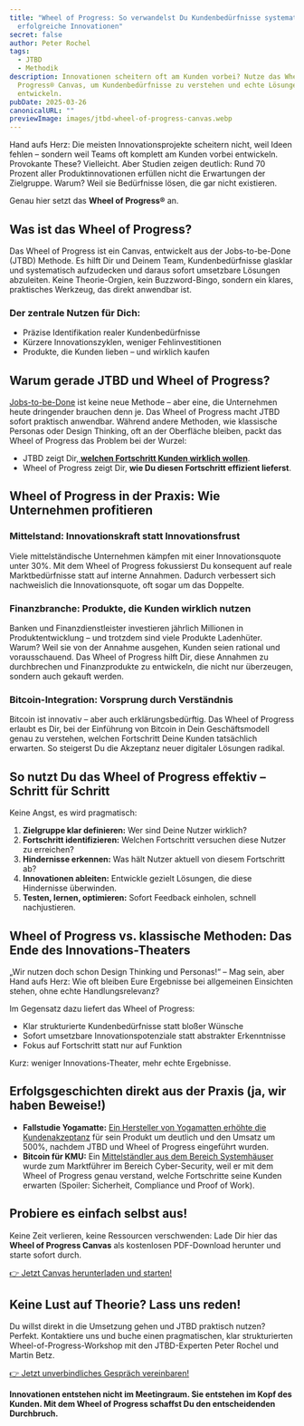 ```yaml
---
title: "Wheel of Progress: So verwandelst Du Kundenbedürfnisse systematisch in
  erfolgreiche Innovationen"
secret: false
author: Peter Rochel
tags:
  - JTBD
  - Methodik
description: Innovationen scheitern oft am Kunden vorbei? Nutze das Wheel of
  Progress® Canvas, um Kundenbedürfnisse zu verstehen und echte Lösungen zu
  entwickeln.
pubDate: 2025-03-26
canonicalURL: ""
previewImage: images/jtbd-wheel-of-progress-canvas.webp
---
```

Hand aufs Herz: Die meisten Innovationsprojekte scheitern nicht, weil Ideen fehlen – sondern weil Teams oft komplett am Kunden vorbei entwickeln. Provokante These? Vielleicht. Aber Studien zeigen deutlich: Rund 70 Prozent aller Produktinnovationen erfüllen nicht die Erwartungen der Zielgruppe. Warum? Weil sie Bedürfnisse lösen, die gar nicht existieren.

Genau hier setzt das **Wheel of Progress®** an.

## Was ist das Wheel of Progress?

Das Wheel of Progress ist ein Canvas, entwickelt aus der Jobs-to-be-Done (JTBD) Methode. Es hilft Dir und Deinem Team, Kundenbedürfnisse glasklar und systematisch aufzudecken und daraus sofort umsetzbare Lösungen abzuleiten. Keine Theorie-Orgien, kein Buzzword-Bingo, sondern ein klares, praktisches Werkzeug, das direkt anwendbar ist.

### **Der zentrale Nutzen für Dich:**

* Präzise Identifikation realer Kundenbedürfnisse
* Kürzere Innovationszyklen, weniger Fehlinvestitionen
* Produkte, die Kunden lieben – und wirklich kaufen

## Warum gerade JTBD und Wheel of Progress?

[Jobs-to-be-Done](https://utxo.solutions/thema/jtbd) ist keine neue Methode – aber eine, die Unternehmen heute dringender brauchen denn je. Das Wheel of Progress macht JTBD sofort praktisch anwendbar. Während andere Methoden, wie klassische Personas oder Design Thinking, oft an der Oberfläche bleiben, packt das Wheel of Progress das Problem bei der Wurzel:

* JTBD zeigt Dir,[ **welchen Fortschritt Kunden wirklich wollen**](https://utxo.solutions/blog/der-job-to-be-done-jtbd).
* Wheel of Progress zeigt Dir, **wie Du diesen Fortschritt effizient lieferst**.

## Wheel of Progress in der Praxis: Wie Unternehmen profitieren

### Mittelstand: Innovationskraft statt Innovationsfrust

Viele mittelständische Unternehmen kämpfen mit einer Innovationsquote unter 30%. Mit dem Wheel of Progress fokussierst Du konsequent auf reale Marktbedürfnisse statt auf interne Annahmen. Dadurch verbessert sich nachweislich die Innovationsquote, oft sogar um das Doppelte.

### Finanzbranche: Produkte, die Kunden wirklich nutzen

Banken und Finanzdienstleister investieren jährlich Millionen in Produktentwicklung – und trotzdem sind viele Produkte Ladenhüter. Warum? Weil sie von der Annahme ausgehen, Kunden seien rational und vorausschauend. Das Wheel of Progress hilft Dir, diese Annahmen zu durchbrechen und Finanzprodukte zu entwickeln, die nicht nur überzeugen, sondern auch gekauft werden.

### Bitcoin-Integration: Vorsprung durch Verständnis

Bitcoin ist innovativ – aber auch erklärungsbedürftig. Das Wheel of Progress erlaubt es Dir, bei der Einführung von Bitcoin in Dein Geschäftsmodell genau zu verstehen, welchen Fortschritt Deine Kunden tatsächlich erwarten. So steigerst Du die Akzeptanz neuer digitaler Lösungen radikal.

## So nutzt Du das Wheel of Progress effektiv – Schritt für Schritt

Keine Angst, es wird pragmatisch:

1. **Zielgruppe klar definieren:** Wer sind Deine Nutzer wirklich?
2. **Fortschritt identifizieren:** Welchen Fortschritt versuchen diese Nutzer zu erreichen?
3. **Hindernisse erkennen:** Was hält Nutzer aktuell von diesem Fortschritt ab?
4. **Innovationen ableiten:** Entwickle gezielt Lösungen, die diese Hindernisse überwinden.
5. **Testen, lernen, optimieren:** Sofort Feedback einholen, schnell nachjustieren.

## Wheel of Progress vs. klassische Methoden: Das Ende des Innovations-Theaters

„Wir nutzen doch schon Design Thinking und Personas!“ – Mag sein, aber Hand aufs Herz: Wie oft bleiben Eure Ergebnisse bei allgemeinen Einsichten stehen, ohne echte Handlungsrelevanz?

Im Gegensatz dazu liefert das Wheel of Progress:

* Klar strukturierte Kundenbedürfnisse statt bloßer Wünsche
* Sofort umsetzbare Innovationspotenziale statt abstrakter Erkenntnisse
* Fokus auf Fortschritt statt nur auf Funktion

Kurz: weniger Innovations-Theater, mehr echte Ergebnisse.

## Erfolgsgeschichten direkt aus der Praxis (ja, wir haben Beweise!)

* **Fallstudie Yogamatte:** [Ein Hersteller von Yogamatten erhöhte die Kundenakzeptanz](https://www.impulse.de/organisation/jobs-to-be-done/7612209.html) für sein Produkt um deutlich und den Umsatz um 500%, nachdem JTBD und Wheel of Progress eingeführt wurden.
* **Bitcoin für KMU:** Ein [Mittelständler aus dem Bereich Systemhäuser](https://oberwasser-consulting.de/wp-content/uploads/2025/03/Digital-Armour-Mit-JTBD-zum-Cybersecurity-Marktfuhrer_FIN.pdf) wurde zum Marktführer im Bereich Cyber-Security, weil er mit dem Wheel of Progress genau verstand, welche Fortschritte seine Kunden erwarten (Spoiler: Sicherheit, Compliance und Proof of Work).

## Probiere es einfach selbst aus!

Keine Zeit verlieren, keine Ressourcen verschwenden: Lade Dir hier das **Wheel of Progress Canvas** als kostenlosen PDF-Download herunter und starte sofort durch.

[👉 Jetzt Canvas herunterladen und starten!](https://oberwasser-consulting.de/wp-content/uploads/2025/03/WoP-Full-31.pdf)

## Keine Lust auf Theorie? Lass uns reden!

Du willst direkt in die Umsetzung gehen und JTBD praktisch nutzen? Perfekt. Kontaktiere uns und buche einen pragmatischen, klar strukturierten Wheel-of-Progress-Workshop mit den JTBD-Experten Peter Rochel und Martin Betz.

[👉 Jetzt unverbindliches Gespräch vereinbaren!](https://cal.com/peterrochel)

**Innovationen entstehen nicht im Meetingraum. Sie entstehen im Kopf des Kunden. Mit dem Wheel of Progress schaffst Du den entscheidenden Durchbruch.**
